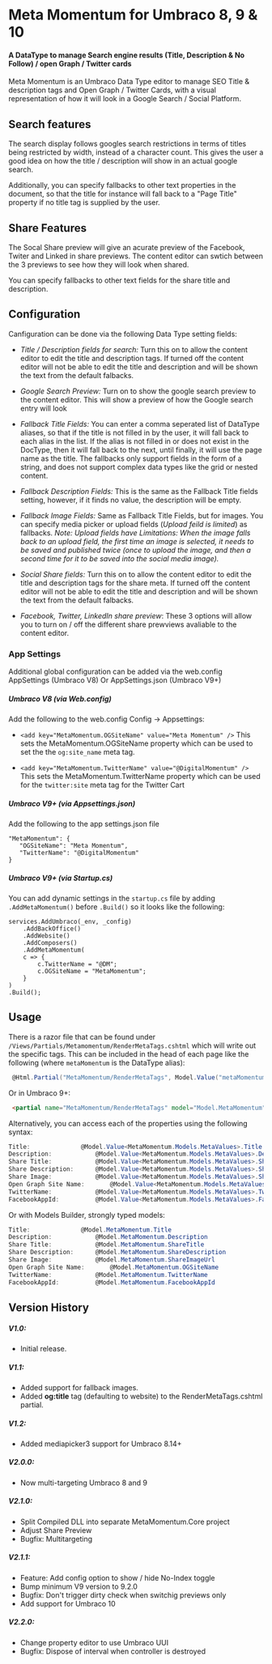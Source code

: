 # Meta Momentum for Umbraco 8, 9 & 10

#### A DataType to manage Search engine results (Title, Description & No Follow) /  open Graph / Twitter cards

Meta Momentum is an Umbraco Data Type editor to manage SEO Title & description tags and Open Graph / Twitter Cards, 
with a visual representation of how it will look in a Google Search / Social Platform. 

## Search features
The search display follows googles search restrictions in terms of titles being restricted by width, instead of a character count. 
This gives the user a good idea on how the title / description will show in an actual google search.

Additionally, you can specify fallbacks to other text properties in the document, so that the title for instance will fall back to a "Page Title" property 
if no title tag is supplied by the user.

## Share Features
The Socal Share preview will give an acurate preview of the Facebook, Twiter and Linked in share previews. 
The content editor can swtich between the 3 previews to see how they will look when shared.

You can specify fallbacks to other text fields for the share title and description. 

## Configuration
Canfiguration can be done via the following Data Type setting fields: 

- *Title / Description fields for search:* Turn this on to allow the content editor to edit the title and description tags. 
If turned off the content editor will not be able to edit the title and description and will be shown the text from the default falbacks.

- *Google Search Preview:* Turn on to show the google search preview to the content editor. This will show a preview of how the Google search entry will look

- *Fallback Title Fields:* You can enter a comma seperated list of DataType aliases, so that if the title is not filled in by the user, it will fall back to each alias in the list. 
If the alias is not filled in or does not exist in the DocType, then it will fall back to the next, until finally, it will use the page name as the title. 
The fallbacks only support fields in the form of a string, and does not support complex data types like the grid or nested content.

- *Fallback Description Fields:* This is the same as the Fallback Title fields setting, however, if it finds no value, the description will be empty. 

- *Fallback Image Fields:* Same as Fallback Title Fields, but for images. You can specify media picker or upload fields (*Upload feild is limited*) as fallbacks. *Note: Upload fields have Limitations: When the image falls back to an upload field, the first time an image is selected, it needs to be saved and published twice (once to upload the image, and then a second time for it to be saved into the social media image).*

- *Social Share fields:* Turn this on to allow the content editor to edit the title and description tags for the share meta. 
If turned off the content editor will not be able to edit the title and description and will be shown the text from the default falbacks.

- *Facebook, Twitter, LinkedIn share preview*: These 3 options will allow you to turn on / off the different share prewviews avaliable to the content editor. 

### App Settings
Additional global configuration can be added via the web.config AppSettings (Umbraco V8) Or AppSettings.json (Umbraco V9+)

##### Umbraco V8 (via Web.config)

Add the following to the web.config Config -> Appsettings:

 - `<add key="MetaMomentum.OGSiteName" value="Meta Momentum" />` This sets the MetaMomentum.OGSiteName property which can be used to set the the `og:site_name` meta tag.

 - `<add key="MetaMomentum.TwitterName" value="@DigitalMomentum" />` This sets the MetaMomentum.TwitterName property which can be used for the `twitter:site` meta tag for the Twitter Cart

 ##### Umbraco V9+ (via Appsettings.json)
 Add the following to the app settings.json file
 ```
"MetaMomentum": {
    "OGSiteName": "Meta Momentum",
    "TwitterName": "@DigitalMomentum"
}
 ```

##### Umbraco V9+ (via Startup.cs)
You can add dynamic settings in the `startup.cs` file by adding `.AddMetaMomentum()` before `.Build()` so it looks like the following:
```
services.AddUmbraco(_env, _config)
    .AddBackOffice()
    .AddWebsite()
    .AddComposers()
    .AddMetaMomentum(
    c => {
        c.TwitterName = "@DM";
        c.OGSiteName = "MetaMomentum";
    }
)
.Build();
```

## Usage
There is a razor file that can be found under `/Views/Partials/Metamomentum/RenderMetaTags.cshtml` which will write out the specific tags. 
This can be included in the head of each page like the following (where `metaMomentum` is the DataType alias):

```c#
 @Html.Partial("MetaMomentum/RenderMetaTags", Model.Value("metaMomentum"))
```

Or in Umbraco 9+:

```html
 <partial name="MetaMomentum/RenderMetaTags" model="Model.MetaMomentum" />
```

Alternatively, you can access each of the properties using the following syntax:

```c#
Title:				@Model.Value<MetaMomentum.Models.MetaValues>.Title
Description:			@Model.Value<MetaMomentum.Models.MetaValues>.Description
Share Title:			@Model.Value<MetaMomentum.Models.MetaValues>.ShareTitle
Share Description:		@Model.Value<MetaMomentum.Models.MetaValues>.ShareDescription
Share Image:			@Model.Value<MetaMomentum.Models.MetaValues>.ShareImageUrl
Open Graph Site Name:		@Model.Value<MetaMomentum.Models.MetaValues>.OGSiteName
TwitterName:			@Model.Value<MetaMomentum.Models.MetaValues>.TwitterName
FacebookAppId:			@Model.Value<MetaMomentum.Models.MetaValues>.FacebookAppId
```

Or with Models Builder, strongly typed models:

```c#
Title:				@Model.MetaMomentum.Title
Description:			@Model.MetaMomentum.Description
Share Title:			@Model.MetaMomentum.ShareTitle
Share Description:		@Model.MetaMomentum.ShareDescription
Share Image:			@Model.MetaMomentum.ShareImageUrl
Open Graph Site Name:		@Model.MetaMomentum.OGSiteName
TwitterName:			@Model.MetaMomentum.TwitterName
FacebookAppId:			@Model.MetaMomentum.FacebookAppId
```


## Version History

##### V1.0:
 - Initial release.

##### V1.1:
 - Added support for fallback images.
 - Added **og:title** tag (defaulting to website) to the RenderMetaTags.cshtml partial.

##### V1.2:
 - Added mediapicker3 support for Umbraco 8.14+

##### V2.0.0:
 - Now multi-targeting Umbraco 8 and 9

##### V2.1.0:
 - Split Compiled DLL into separate MetaMomentum.Core project
 - Adjust Share Preview
 - Bugfix: Multitargeting

##### V2.1.1:
 - Feature: Add config option to show / hide No-Index toggle
 - Bump minimum V9 version to 9.2.0
 - Bugfix: Don't trigger dirty check when switchig previews only
 - Add support for Umbraco 10

 ##### V2.2.0:
 - Change property editor to use Umbraco UUI
 - Bugfix: Dispose of interval when controller is destroyed

